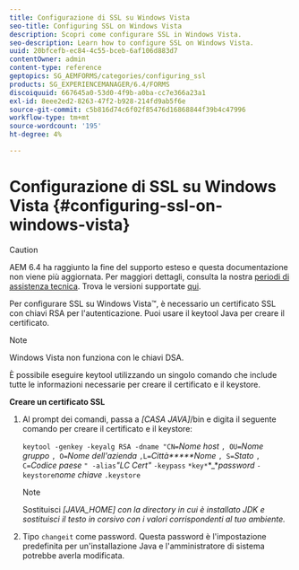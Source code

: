 ```yaml
---
title: Configurazione di SSL su Windows Vista
seo-title: Configuring SSL on Windows Vista
description: Scopri come configurare SSL in Windows Vista.
seo-description: Learn how to configure SSL on Windows Vista.
uuid: 20bfcefb-ec84-4c55-bceb-6af106d883d7
contentOwner: admin
content-type: reference
geptopics: SG_AEMFORMS/categories/configuring_ssl
products: SG_EXPERIENCEMANAGER/6.4/FORMS
discoiquuid: 667645a0-53d0-4f9b-a0ba-cc7e366a23a1
exl-id: 8eee2ed2-8263-47f2-b928-214fd9ab5f6e
source-git-commit: c5b816d74c6f02f85476d16868844f39b4c47996
workflow-type: tm+mt
source-wordcount: '195'
ht-degree: 4%

---
```


# Configurazione di SSL su Windows Vista {#configuring-ssl-on-windows-vista}

>[!CAUTION]
>
>AEM 6.4 ha raggiunto la fine del supporto esteso e questa documentazione non viene più aggiornata. Per maggiori dettagli, consulta la nostra [periodi di assistenza tecnica](https://helpx.adobe.com/it/support/programs/eol-matrix.html). Trova le versioni supportate [qui](https://experienceleague.adobe.com/docs/).

Per configurare SSL su Windows Vista™, è necessario un certificato SSL con chiavi RSA per l&#39;autenticazione. Puoi usare il keytool Java per creare il certificato.

>[!NOTE]
>
>Windows Vista non funziona con le chiavi DSA.

È possibile eseguire keytool utilizzando un singolo comando che include tutte le informazioni necessarie per creare il certificato e il keystore.

**Creare un certificato SSL**

1. Al prompt dei comandi, passa a *[CASA JAVA]*/bin e digita il seguente comando per creare il certificato e il keystore:

   `keytool -genkey -keyalg RSA -dname "CN=`*Nome host* `, OU=`*Nome gruppo* `, O=`*Nome dell&#39;azienda* `,L=`*Città*****Nome* `, S=`*Stato* `, C=`*Codice paese* `" -alias`*&quot;LC Cert&quot;* `-keypass` `*key*`*_**password* `-keystore`*nome chiave* `.keystore`

   >[!NOTE]
   >
   >Sostituisci *[JAVA_HOME] con la directory in cui è installato JDK e sostituisci il testo in corsivo con i valori corrispondenti al tuo ambiente.*

1. Tipo `changeit` come password. Questa password è l&#39;impostazione predefinita per un&#39;installazione Java e l&#39;amministratore di sistema potrebbe averla modificata.
